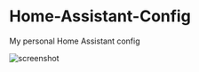 # Home-Assistant-Config
My personal Home Assistant config

![screenshot](https://raw.githubusercontent.com/Bahnburner/Home-Assistant-Config/bc13785b9d80d1a5ccaaba7de112730a6ef8d8d0/screenshot.png)
